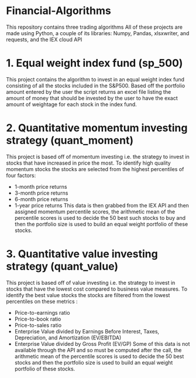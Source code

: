 # Financial-Algorithms

This repository contains three trading algorithms
All of these projects are made using Python, a couple of its libraries: Numpy, Pandas, xlsxwriter, and requests, and the IEX cloud API  

# 1. Equal weight index fund (sp_500)

This project contains the algorithm to invest in an equal weight index fund consisting of all the stocks included in the S&P500. Based off the portfolio amount entered by the user the script returns an excel file listing the amount of money that should be invested by the user to have the exact amount of weightage for each stock in the index fund.

# 2. Quantitative momentum investing strategy (quant_moment)

This project is based off of momentum investing i.e. the strategy to invest in stocks that have increased in price the most. To identify high quality momentum stocks the stocks are selected from the highest percentiles of four factors: 
* 1-month price returns
* 3-month price returns
* 6-month price returns
* 1-year price returns
This data is then grabbed from the IEX API and then assigned momentum percentile scores, the arithmetic mean of the percentile scores is used to decide the 50 best such stocks to buy and then the portfolio size is used to build an equal weight portfolio of these stocks.

# 3. Quantitative value investing strategy (quant_value)

This project is based off of value investing i.e. the strategy to invest in stocks that have the lowest cost compared to business value measures. To identify the best value stocks the stocks are filtered from the lowest percentiles on these metrics : 
* Price-to-earnings ratio
* Price-to-book ratio
* Price-to-sales ratio
* Enterprise Value divided by Earnings Before Interest, Taxes, Depreciation, and Amortization (EV/EBITDA)
* Enterprise Value divided by Gross Profit (EV/GP)
Some of this data is not available through the API and so must be computed after the call, the arithmetic mean of the percentile scores is used to decide the 50 best stocks and then the portfolio size is used to build an equal weight portfolio of these stocks.
